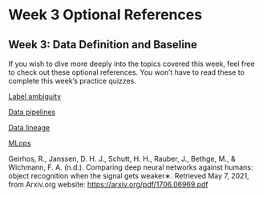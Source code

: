 # Week 3 Optional References

## Week 3: Data Definition and Baseline

If you wish to dive more deeply into the topics covered this week, feel free to check out these optional references. You won’t have to read these to complete this week’s practice quizzes.

[Label ambiguity](https://csgaobb.github.io/Projects/DLDL.html)

[Data pipelines](https://cs230.stanford.edu/blog/datapipeline/#best-practices)

[Data lineage](https://blog.tensorflow.org/2021/01/ml-metadata-version-control-for-ml.html)

[MLops](https://cloud.google.com/blog/products/ai-machine-learning/key-requirements-for-an-mlops-foundation)

Geirhos, R., Janssen, D. H. J., Schutt, H. H., Rauber, J., Bethge, M., & Wichmann, F. A. (n.d.). Comparing deep neural networks against humans: object recognition when the signal gets weaker∗. Retrieved May 7, 2021, from Arxiv.org website: https://arxiv.org/pdf/1706.06969.pdf
